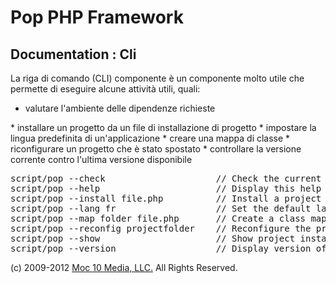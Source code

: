 Pop PHP Framework
=================

Documentation : Cli
-------------------

La riga di comando (CLI) componente è un componente molto utile che permette di eseguire alcune attività utili, quali:


* valutare l'ambiente delle dipendenze richieste
</li>
* installare un progetto da un file di installazione di progetto
</li>
* impostare la lingua predefinita di un'applicazione
</li>
* creare una mappa di classe
</li>
* riconfigurare un progetto che è stato spostato
</li>
* controllare la versione corrente contro l'ultima versione disponibile
</li>

<pre>
script/pop --check                     // Check the current configuration for required dependencies
script/pop --help                      // Display this help
script/pop --install file.php          // Install a project based on the install file specified
script/pop --lang fr                   // Set the default language for the project
script/pop --map folder file.php       // Create a class map file from the source folder and save to the output file
script/pop --reconfig projectfolder    // Reconfigure the project based on the new location of the project
script/pop --show                      // Show project install instructions
script/pop --version                   // Display version of Pop PHP Framework and latest available
</pre>

(c) 2009-2012 [Moc 10 Media, LLC.](http://www.moc10media.com) All Rights Reserved.
